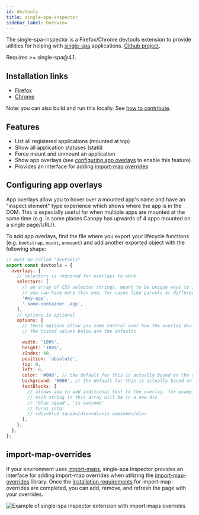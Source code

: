 ```yaml
---
id: devtools
title: single-spa-inspector
sidebar_label: Overview
---
```


The single-spa-inspector is a Firefox/Chrome devtools extension to provide utilities for helping with [single-spa](https://single-spa.js.org) applications. [Github project](https://github.com/single-spa/single-spa-inspector).

Requires >= single-spa&commat;4.1.

## Installation links

- [Firefox](https://addons.mozilla.org/en-US/firefox/addon/single-spa-inspector/)
- [Chrome](https://chrome.google.com/webstore/detail/single-spa-inspector/emldbibkihanfiaiaghebffnbahjcgcp)

Note: you can also build and run this locally. See [how to contribute](/docs/contributing-overview/#how-to-contribute).

## Features

- List all registered applications (mounted at top)
- Show all application statuses (statii)
- Force mount and unmount an application
- Show app overlays (see [configuring app overlays](#configuring-app-overlays) to enable this feature)
- Provides an interface for adding [import-map overrides](#import-map-overrides)

## Configuring app overlays

App overlays allow you to hover over a mounted app's name and have an "inspect element" type experience which shows where the app is in the DOM. This is especially useful for when multiple apps are mounted at the same time (e.g. in some places Canopy has upwards of 4 apps mounted on a single page/URL!).

To add app overlays, find the file where you export your lifecycle functions (e.g. `bootstrap`, `mount`, `unmount`) and add another exported object with the following shape:

```js
// must be called "devtools"
export const devtools = {
  overlays: {
    // selectors is required for overlays to work
    selectors: [
      // an array of CSS selector strings, meant to be unique ways to identify the outermost container of your app
      // you can have more than one, for cases like parcels or different containers for differet views
      '#my-app',
      '.some-container .app',
    ],
    // options is optional
    options: {
      // these options allow you some control over how the overlay div looks/behaves
      // the listed values below are the defaults

      width: '100%',
      height: '100%',
      zIndex: 40,
      position: 'absolute',
      top: 0,
      left: 0,
      color: '#000', // the default for this is actually based on the app's name, so it's dynamic. can be a hex or a CSS color name
      background: '#000', // the default for this is actually based on the app's name, so it's dynamic. can be a hex or a CSS color name
      textBlocks: [
        // allows you to add additional text to the overlay. for example, you can add the name of the team/squad that owns this app
        // each string in this array will be in a new div
        // 'blue squad', 'is awesome'
        // turns into:
        // <div>blue squad</div><div>is awesome</div>
      ],
    },
  },
};
```

## import-map-overrides

If your environment uses [import-maps](https://github.com/WICG/import-maps), single-spa Inspector provides an interface for adding import-map overrides when utilizing the [import-map-overrides](https://github.com/joeldenning/import-map-overrides) library. Once the [installation requirements](https://github.com/joeldenning/import-map-overrides#installation) for import-map-overrides are completed, you can add, remove, and refresh the page with your overrides.

![Example of single-spa Inspector extension with import-maps overrides](/img/demo-with-importmapoverrides.png)
